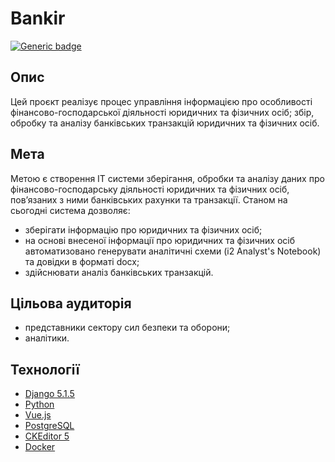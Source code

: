 # Bankir
[![Generic badge](https://img.shields.io/badge/Bankir_0.1beta_Archieve-DOWNLOAD_(Завантажити)-blue?style=for-the-badge&logo=windows)](https://github.com/CAC-NAIAU/bankir/archive/refs/heads/main.zip)

## Опис
Цей проєкт реалізує процес управління інформацією про особливості фінансово-господарської діяльності юридичних та фізичних осіб; збір, обробку та аналізу банківських транзакцій юридичних та фізичних осіб.

## Мета
Метою є створення ІТ системи зберігання, обробки та аналізу даних про фінансово-господарську діяльності юридичних та фізичних осіб, пов’язаних з ними банківських рахунки та транзакції. 
Станом на сьогодні система дозволяє:
- зберігати інформацію про юридичних та фізичних осіб;
- на основі внесеної інформації про юридичних та фізичних осіб автоматизовано генерувати аналітичні схеми (і2 Analyst's Notebook) та довідки в форматі docx;
- здійснювати аналіз банківських транзакцій.

## Цільова аудиторія
- представники сектору сил безпеки та оборони;
- аналітики.

## Технології
* [Django 5.1.5](https://www.djangoproject.com/)
* [Python](https://www.python.org/)
* [Vue.js](https://vuejs.org/)
* [PostgreSQL](https://www.postgresql.org/)
* [CKEditor 5](https://ckeditor.com/)
* [Docker](https://www.docker.com/)
